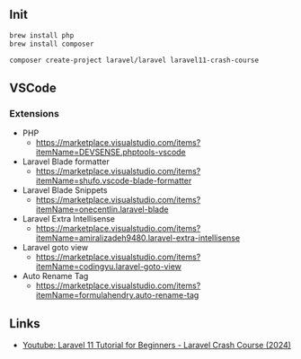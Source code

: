 ## Init

``` sh
brew install php
brew install composer

composer create-project laravel/laravel laravel11-crash-course
```

## VSCode

### Extensions

- PHP
  - https://marketplace.visualstudio.com/items?itemName=DEVSENSE.phptools-vscode
- Laravel Blade formatter
  - https://marketplace.visualstudio.com/items?itemName=shufo.vscode-blade-formatter
- Laravel Blade Snippets
  - https://marketplace.visualstudio.com/items?itemName=onecentlin.laravel-blade
- Laravel Extra Intellisense
  - https://marketplace.visualstudio.com/items?itemName=amiralizadeh9480.laravel-extra-intellisense
- Laravel goto view
  - https://marketplace.visualstudio.com/items?itemName=codingyu.laravel-goto-view
- Auto Rename Tag
  - https://marketplace.visualstudio.com/items?itemName=formulahendry.auto-rename-tag

## Links

- [Youtube: Laravel 11 Tutorial for Beginners - Laravel Crash Course (2024)](https://www.youtube.com/watch?v=eUNWzJUvkCA)
